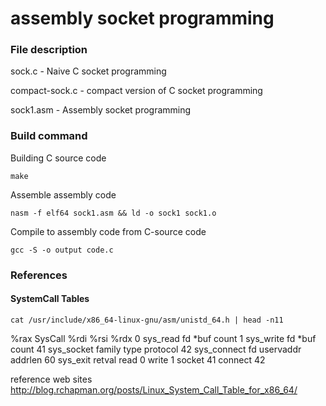 # assembly socket programming


### File description

sock.c - Naive C socket programming

compact-sock.c - compact version of C socket programming

sock1.asm - Assembly socket programming


### Build command
Building C source code
```
make
```
Assemble assembly code
```
nasm -f elf64 sock1.asm && ld -o sock1 sock1.o
```
Compile to assembly code from C-source code
```
gcc -S -o output code.c
```

### References

#### SystemCall Tables
```
cat /usr/include/x86_64-linux-gnu/asm/unistd_64.h | head -n11
```
%rax	SysCall 		%rdi	%rsi		%rdx
0		sys_read		fd 		*buf		count
1		sys_write		fd 		*buf 		count
41		sys_socket		family	type		protocol
42 		sys_connect		fd 		uservaddr	addrlen
60		sys_exit		retval
read	0 
write	1
socket	41
connect	42

reference web sites http://blog.rchapman.org/posts/Linux_System_Call_Table_for_x86_64/